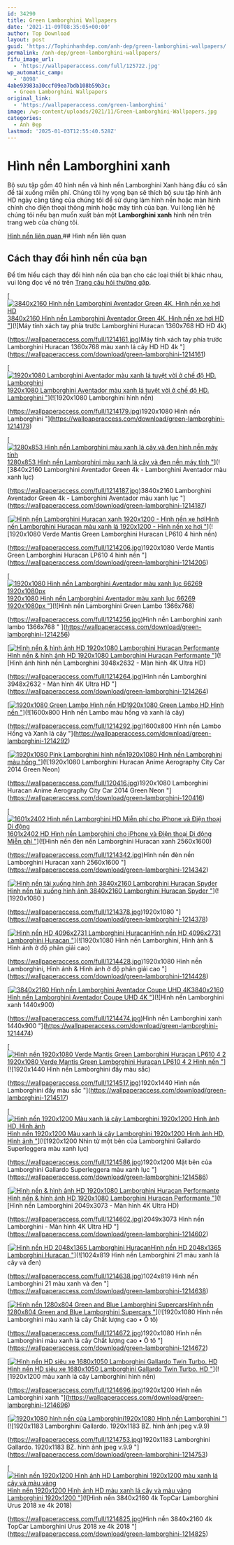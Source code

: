 ```yaml
---
id: 34290
title: Green Lamborghini Wallpapers
date: '2021-11-09T08:35:05+00:00'
author: Top Download
layout: post
guid: 'https://Tophinhanhdep.com/anh-dep/green-lamborghini-wallpapers/'
permalink: /anh-dep/green-lamborghini-wallpapers/
fifu_image_url:
  - 'https://wallpaperaccess.com/full/125722.jpg'
wp_automatic_camp:
  - '8098'
4abe93983a30ccf09ea7bdb108b59b3c:
  - Green Lamborghini Wallpapers
original_link:
  - 'https://wallpaperaccess.com/green-lamborghini'
image: /wp-content/uploads/2021/11/Green-Lamborghini-Wallpapers.jpg
categories:
  - Ảnh Đẹp
lastmod: '2025-01-03T12:55:40.528Z'
---
```

# Hình nền Lamborghini xanh

Bộ sưu tập gồm 40 hình nền và hình nền Lamborghini Xanh hàng đầu có sẵn để tải xuống miễn phí. Chúng tôi hy vọng bạn sẽ thích bộ sưu tập hình ảnh HD ngày càng tăng của chúng tôi để sử dụng làm hình nền hoặc màn hình chính cho điện thoại thông minh hoặc máy tính của bạn. Vui lòng liên hệ chúng tôi nếu bạn muốn xuất bản một **Lamborghini xanh** hình nền trên trang web của chúng tôi.

[Hình nền liên quan ](#related) ## Hình nền liên quan

## Cách thay đổi hình nền của bạn

Để tìm hiểu cách thay đổi hình nền của bạn cho các loại thiết bị khác nhau, vui lòng đọc về nó trên [Trang câu hỏi thường gặp](https://tophinhanhdep.com/faq/).

  
[[![3840x2160 Hình nền Lamborghini Aventador Green 4K.  Hình nền xe hơi HD](https://wallpaperaccess.com/full/125722.jpg)3840x2160 Hình nền Lamborghini Aventador Green 4K. Hình nền xe hơi HD "](https://wallpaperaccess.com/download/green-lamborghini-125722)](![Máy tính xách tay phía trước Lamborghini Huracan 1360x768 HD HD 4k)

(https://wallpaperaccess.com/full/1214161.jpg)Máy tính xách tay phía trước Lamborghini Huracan 1360x768 màu xanh lá cây HD HD 4k "](https://wallpaperaccess.com/download/green-lamborghini-1214161)

[[![1920x1080 Lamborghini Aventador màu xanh lá tuyệt vời ở chế độ HD.  Lamborghini](https://wallpaperaccess.com/full/1214170.jpg)1920x1080 Lamborghini Aventador màu xanh lá tuyệt vời ở chế độ HD. Lamborghini "](https://wallpaperaccess.com/download/green-lamborghini-1214170)](![1920x1080 Lamborghini hình nền)

(https://wallpaperaccess.com/full/1214179.jpg)1920x1080 Hình nền Lamborghini "](https://wallpaperaccess.com/download/green-lamborghini-1214179)

[[![1280x853 Hình nền Lamborghini màu xanh lá cây và đen hình nền máy tính](https://wallpaperaccess.com/full/1214182.jpg)1280x853 Hình nền Lamborghini màu xanh lá cây và đen nền máy tính "](https://wallpaperaccess.com/download/green-lamborghini-1214182)](![3840x2160 Lamborghini Aventador Green 4k - Lamborghini Aventador màu xanh lục)

(https://wallpaperaccess.com/full/1214187.jpg)3840x2160 Lamborghini Aventador Green 4k - Lamborghini Aventador màu xanh lục "](https://wallpaperaccess.com/download/green-lamborghini-1214187)

[[![Hình nền Lamborghini Huracan xanh 1920x1200 - Hình nền xe hơi](https://wallpaperaccess.com/full/1214202.jpg)Hình nền Lamborghini Huracan màu xanh lá 1920x1200 - Hình nền xe hơi "](https://wallpaperaccess.com/download/green-lamborghini-1214202)](![1920x1080 Verde Mantis Green Lamborghini Huracan LP610 4 hình nền)

(https://wallpaperaccess.com/full/1214206.jpg)1920x1080 Verde Mantis Green Lamborghini Huracan LP610 4 hình nền "](https://wallpaperaccess.com/download/green-lamborghini-1214206)

[[![1920x1080 Hình nền Lamborghini Aventador màu xanh lục 66269 1920x1080px](https://wallpaperaccess.com/full/1214247.jpg)1920x1080 Hình nền Lamborghini Aventador màu xanh lục 66269 1920x1080px "](https://wallpaperaccess.com/download/green-lamborghini-1214247)](![Hình nền Lamborghini Green Lambo 1366x768)

(https://wallpaperaccess.com/full/1214256.jpg)Hình nền Lamborghini xanh lambo 1366x768 " ](https://wallpaperaccess.com/download/green-lamborghini-1214256)

[[![Hình nền & hình ảnh HD 1920x1080 Lamborghini Huracan Performante](https://wallpaperaccess.com/full/1152674.jpg)Hình nền &amp; hình ảnh HD 1920x1080 Lamborghini Huracan Performante "](https://wallpaperaccess.com/download/green-lamborghini-1152674)](![Hình ảnh hình nền Lamborghini 3948x2632 - Màn hình 4K Ultra HD)

(https://wallpaperaccess.com/full/1214264.jpg)Hình nền Lamborghini 3948x2632 - Màn hình 4K Ultra HD "](https://wallpaperaccess.com/download/green-lamborghini-1214264)

[[![1920x1080 Green Lambo Hình nền HD](https://wallpaperaccess.com/full/1214274.jpg)1920x1080 Green Lambo HD Hình nền "](https://wallpaperaccess.com/download/green-lamborghini-1214274)](![1600x800 Hình nền Lambo màu hồng và xanh lá cây)

(https://wallpaperaccess.com/full/1214292.jpg)1600x800 Hình nền Lambo Hồng và Xanh lá cây "](https://wallpaperaccess.com/download/green-lamborghini-1214292)

[[![1920x1080 Pink Lamborghini hình nền](https://wallpaperaccess.com/full/1214296.jpg)1920x1080 Hình nền Lamborghini màu hồng "](https://wallpaperaccess.com/download/green-lamborghini-1214296)](![1920x1080 Lamborghini Huracan Anime Aerography City Car 2014 Green Neon)

(https://wallpaperaccess.com/full/120416.jpg)1920x1080 Lamborghini Huracan Anime Aerography City Car 2014 Green Neon "](https://wallpaperaccess.com/download/green-lamborghini-120416)

[[![1601x2402 Hình nền Lamborghini HD Miễn phí cho iPhone và Điện thoại Di động](https://wallpaperaccess.com/full/1214327.jpg)1601x2402 HD Hình nền Lamborghini cho iPhone và Điện thoại Di động Miễn phí "](https://wallpaperaccess.com/download/green-lamborghini-1214327)](![Hình nền đèn nền Lamborghini Huracan xanh 2560x1600)

(https://wallpaperaccess.com/full/1214342.jpg)Hình nền đèn nền Lamborghini Huracan xanh 2560x1600 "](https://wallpaperaccess.com/download/green-lamborghini-1214342)

[[![Hình nền tải xuống hình ảnh 3840x2160 Lamborghini Huracan Spyder](https://wallpaperaccess.com/full/1214354.jpg)Hình nền tải xuống hình ảnh 3840x2160 Lamborghini Huracan Spyder "](https://wallpaperaccess.com/download/green-lamborghini-1214354)](![1920x1080 )

(https://wallpaperaccess.com/full/1214378.jpg)1920x1080 "](https://wallpaperaccess.com/download/green-lamborghini-1214378)

[[![Hình nền HD 4096x2731 Lamborghini Huracan](https://wallpaperaccess.com/full/156869.jpg)Hình nền HD 4096x2731 Lamborghini Huracan "](https://wallpaperaccess.com/download/green-lamborghini-156869)](![1920x1080 Hình nền Lamborghini, Hình ảnh & Hình ảnh ở độ phân giải cao)

(https://wallpaperaccess.com/full/1214428.jpg)1920x1080 Hình nền Lamborghini, Hình ảnh &amp; Hình ảnh ở độ phân giải cao "](https://wallpaperaccess.com/download/green-lamborghini-1214428)

[[![3840x2160 Hình nền Lamborghini Aventador Coupe UHD 4K](https://wallpaperaccess.com/full/1214444.jpg)3840x2160 Hình nền Lamborghini Aventador Coupe UHD 4K "](https://wallpaperaccess.com/download/green-lamborghini-1214444)](![Hình nền Lamborghini xanh 1440x900)

(https://wallpaperaccess.com/full/1214474.jpg)Hình nền Lamborghini xanh 1440x900 "](https://wallpaperaccess.com/download/green-lamborghini-1214474)

[[![Hình nền 1920x1080 Verde Mantis Green Lamborghini Huracan LP610 4 2](https://wallpaperaccess.com/full/1214496.jpg)1920x1080 Verde Mantis Green Lamborghini Huracan LP610 4 2 Hình nền "](https://wallpaperaccess.com/download/green-lamborghini-1214496)](![1920x1440 Hình nền Lamborghini đầy màu sắc)

(https://wallpaperaccess.com/full/1214517.jpg)1920x1440 Hình nền Lamborghini đầy màu sắc "](https://wallpaperaccess.com/download/green-lamborghini-1214517)

[[![Hình nền 1920x1200 Màu xanh lá cây Lamborghini 1920x1200 Hình ảnh HD, Hình ảnh](https://wallpaperaccess.com/full/1214520.jpg)Hình nền 1920x1200 Màu xanh lá cây Lamborghini 1920x1200 Hình ảnh HD, Hình ảnh "](https://wallpaperaccess.com/download/green-lamborghini-1214520)](![1920x1200 Nhìn từ một bên của Lamborghini Gallardo Superleggera màu xanh lục)

(https://wallpaperaccess.com/full/1214586.jpg)1920x1200 Mặt bên của Lamborghini Gallardo Superleggera màu xanh lục "](https://wallpaperaccess.com/download/green-lamborghini-1214586)

[[![Hình nền & hình ảnh HD 1920x1080 Lamborghini Huracan Performante](https://wallpaperaccess.com/full/1214588.jpg)Hình nền &amp; hình ảnh HD 1920x1080 Lamborghini Huracan Performante "](https://wallpaperaccess.com/download/green-lamborghini-1214588)](![Hình nền Lamborghini 2049x3073 - Màn hình 4K Ultra HD)

(https://wallpaperaccess.com/full/1214602.jpg)2049x3073 Hình nền Lamborghini - Màn hình 4K Ultra HD "](https://wallpaperaccess.com/download/green-lamborghini-1214602)

[[![Hình nền HD 2048x1365 Lamborghini Huracan](https://wallpaperaccess.com/full/1214614.jpg)Hình nền HD 2048x1365 Lamborghini Huracan "](https://wallpaperaccess.com/download/green-lamborghini-1214614)](![1024x819 Hình nền Lamborghini 21 màu xanh lá cây và đen)

(https://wallpaperaccess.com/full/1214638.jpg)1024x819 Hình nền Lamborghini 21 màu xanh và đen "](https://wallpaperaccess.com/download/green-lamborghini-1214638)

[[![Hình nền 1280x804 Green and Blue Lamborghini Supercars](https://wallpaperaccess.com/full/1214656.jpg)Hình nền 1280x804 Green and Blue Lamborghini Supercars "](https://wallpaperaccess.com/download/green-lamborghini-1214656)](![1920x1080 Hình nền Lamborghini màu xanh lá cây Chất lượng cao • Ô tô)

(https://wallpaperaccess.com/full/1214672.jpg)1920x1080 Hình nền Lamborghini màu xanh lá cây Chất lượng cao • Ô tô "](https://wallpaperaccess.com/download/green-lamborghini-1214672)

[[![Hình nền HD siêu xe 1680x1050 Lamborghini Gallardo Twin Turbo.  HD](https://wallpaperaccess.com/full/919169.jpg)Hình nền HD siêu xe 1680x1050 Lamborghini Gallardo Twin Turbo. HD "](https://wallpaperaccess.com/download/green-lamborghini-919169)](![1920x1200 màu xanh lá cây Lamborghini hình nền)

(https://wallpaperaccess.com/full/1214696.jpg)1920x1200 Hình nền Lamborghini xanh "](https://wallpaperaccess.com/download/green-lamborghini-1214696)

[[![1920x1080 hình nền của Lamborghini](https://wallpaperaccess.com/full/1214735.jpg)1920x1080 Hình nền Lamborghini "](https://wallpaperaccess.com/download/green-lamborghini-1214735)](![1920x1183 Lamborghini Gallardo.  1920x1183 BZ.  hình ảnh jpeg v.9.9)

(https://wallpaperaccess.com/full/1214753.jpg)1920x1183 Lamborghini Gallardo. 1920x1183 BZ. hình ảnh jpeg v.9.9 "](https://wallpaperaccess.com/download/green-lamborghini-1214753)

[[![Hình nền 1920x1200 Hình ảnh HD Lamborghini 1920x1200 màu xanh lá cây và màu vàng](https://wallpaperaccess.com/full/1214771.jpg)Hình nền 1920x1200 Hình ảnh HD màu xanh lá cây và màu vàng Lamborghini 1920x1200 "](https://wallpaperaccess.com/download/green-lamborghini-1214771)](![Hình nền 3840x2160 4k TopCar Lamborghini Urus 2018 xe 4k 2018)

(https://wallpaperaccess.com/full/1214825.jpg)Hình nền 3840x2160 4k TopCar Lamborghini Urus 2018 xe 4k 2018 "](https://wallpaperaccess.com/download/green-lamborghini-1214825)

